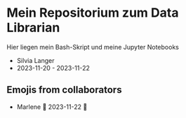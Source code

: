 # Mein Repositorium zum Data Librarian
Hier liegen mein Bash-Skript und meine Jupyter Notebooks

- Silvia Langer
- 2023-11-20 - 2023-11-22
  
## Emojis from  collaborators
- Marlene 🐹 2023-11-22 :pig:
